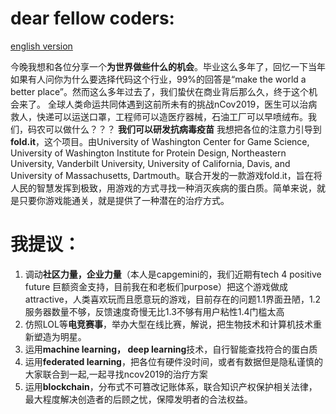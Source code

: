 # dear fellow coders:

[english version](./Readme.md)

今晚我想和各位分享一个**为世界做些什么的机会**。毕业这么多年了，回忆一下当年如果有人问你为什么要选择代码这个行业，99%的回答是“make the world a better place”。然而这么多年过去了，我们蛰伏在商业背后那么久，终于这个机会来了。
全球人类命运共同体遇到这前所未有的挑战nCov2019，医生可以治病救人，快递可以运送口罩，工程师可以造医疗器械，石油工厂可以早喷绒布。我们，码农可以做什么？？？
**我们可以研发抗病毒疫苗**
我想把各位的注意力引导到**fold.it**，这个项目。由University of Washington Center for Game Science, University of Washington Institute for Protein Design, Northeastern University, Vanderbilt University, University of California, Davis, and University of Massachusetts, Dartmouth。联合开发的一款游戏fold.it，旨在将人民的智慧发挥到极致，用游戏的方式寻找一种消灭疾病的蛋白质。简单来说，就是只要你游戏能通关，就是提供了一种潜在的治疗方式。
# 我提议：
1. 调动**社区力量，企业力量**（本人是capgemini的，我们近期有tech 4 positive future 巨额资金支持，目前我在和老板们purpose）把这个游戏做成attractive，人类喜欢玩而且愿意玩的游戏，目前存在的问题1.1界面丑陋，1.2服务器数量不够，反馈速度奇慢无比1.3不够有用户粘性1.4门槛太高
2. 仿照LOL等**电竞赛事**，举办大型在线比赛，解说，把生物技术和计算机技术重新塑造为明星。
3. 运用**machine learning， deep learning**技术，自行智能查找符合的蛋白质
4. 运用**federated learning**，把各位有硬件没时间，或者有数据但是隐私谨慎的大家联合到一起,一起寻找ncov2019的治疗方案
5. 运用**blockchain**，分布式不可篡改记账体系，联合知识产权保护相关法律，最大程度解决创造者的后顾之忧，保障发明者的合法权益。

